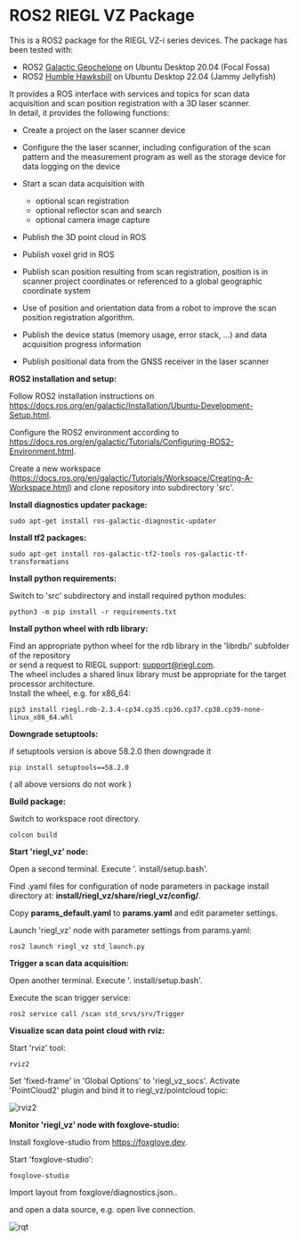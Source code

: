 # ROS2 RIEGL VZ Package

This is a ROS2 package for the RIEGL VZ-i series devices.
The package has been tested with:  
- ROS2 [Galactic Geochelone](https://docs.ros.org/en/galactic/index.html) on Ubuntu Desktop 20.04 (Focal Fossa)  
- ROS2 [Humble Hawksbill](https://docs.ros.org/en/humble/index.html) on Ubuntu Desktop 22.04 (Jammy Jellyfish)  

It provides a ROS interface with services and topics for scan data acquisition and scan position registration with a 3D laser scanner.  
In detail, it provides the following functions:

* Create a project on the laser scanner device

* Configure the the laser scanner, including configuration of the scan pattern and the measurement program as well as the storage device for data logging on the device

* Start a scan data acquisition with
  - optional scan registration
  - optional reflector scan and search
  - optional camera image capture

* Publish the 3D point cloud in ROS

* Publish voxel grid in ROS

* Publish scan position resulting from scan registration, position is in scanner project coordinates or referenced to a global geographic coordinate system

* Use of position and orientation data from a robot to improve the scan position registration algorithm.

* Publish the device status (memory usage, error stack, ...) and data acquisition progress information

* Publish positional data from the GNSS receiver in the laser scanner

**ROS2 installation and setup:**

Follow ROS2 installation instructions on https://docs.ros.org/en/galactic/Installation/Ubuntu-Development-Setup.html.

Configure the ROS2 environment according to https://docs.ros.org/en/galactic/Tutorials/Configuring-ROS2-Environment.html.

Create a new workspace (https://docs.ros.org/en/galactic/Tutorials/Workspace/Creating-A-Workspace.html)
and clone repository into subdirectory 'src'.

**Install diagnostics updater package:**

```sudo apt-get install ros-galactic-diagnostic-updater```

**Install tf2 packages:**

```sudo apt-get install ros-galactic-tf2-tools ros-galactic-tf-transformations```

**Install python requirements:**

Switch to 'src' subdirectory and install required python modules:

```python3 -m pip install -r requirements.txt```

**Install python wheel with rdb library:**

Find an appropriate python wheel for the rdb library in the 'librdb/' subfolder of the repository  
or send a request to RIEGL support: support@riegl.com.  
The wheel includes a shared linux library must be appropriate for the target processor architecture.  
Install the wheel, e.g. for x86_64:

```pip3 install riegl.rdb-2.3.4-cp34.cp35.cp36.cp37.cp38.cp39-none-linux_x86_64.whl```

**Downgrade setuptools:**

if setuptools version is above 58.2.0 then downgrade it

```pip install setuptools==58.2.0```

( all above versions do not work )

**Build package:**

Switch to workspace root directory.

```colcon build```

**Start 'riegl_vz' node:**

Open a second terminal. Execute '. install/setup.bash'.

Find .yaml files for configuration of node parameters in package install directory at: **install/riegl_vz/share/riegl_vz/config/**.

Copy **params_default.yaml** to **params.yaml** and edit parameter settings.

Launch 'riegl_vz' node with parameter settings from params.yaml:

```ros2 launch riegl_vz std_launch.py```

**Trigger a scan data acquisition:**

Open another terminal. Execute '. install/setup.bash'.

Execute the scan trigger service:

```ros2 service call /scan std_srvs/srv/Trigger```

**Visualize scan data point cloud with rviz:**

Start 'rviz' tool:

```rviz2```

Set 'fixed-frame' in 'Global Options' to 'riegl_vz_socs'. Activate 'PointCloud2' plugin and bind it to riegl_vz/pointcloud topic:

![rviz2](riegl_vz/img/rviz2.png)

**Monitor 'riegl_vz' node with foxglove-studio:**

Install foxglove-studio from https://foxglove.dev.

Start 'foxglove-studio':

```foxglove-studio```

Import layout from foxglove/diagnostics.json..

and open a data source, e.g. open live connection.

![rqt](riegl_vz/img/foxglove.png)
